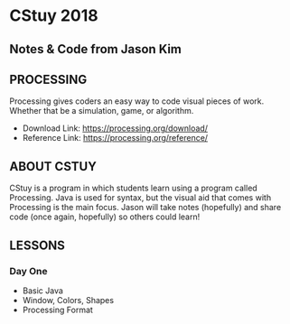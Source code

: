 # CStuy 2018
## Notes & Code from Jason Kim

## PROCESSING
Processing gives coders an easy way to code visual pieces of work. Whether that be a simulation, game, or algorithm.
- Download Link: https://processing.org/download/ 
- Reference Link: https://processing.org/reference/

## ABOUT CSTUY
CStuy is a program in which students learn using a program called Processing. Java is used for syntax, but the visual aid that comes with Processing is the main focus.
Jason will take notes (hopefully) and share code (once again, hopefully) so others could learn!

## LESSONS
### Day One
- Basic Java
- Window, Colors, Shapes
- Processing Format
